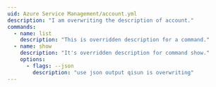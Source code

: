 ```yaml
---
uid: Azure Service Management/account.yml
description: "I am overwriting the description of account."
commands:
  - name: list
    description: "This is overridden description for a command."
  - name: show
    description: "It's overridden description for command show."
    options:
      - flags: --json
        description: "use json output qisun is overwriting"
---
```

